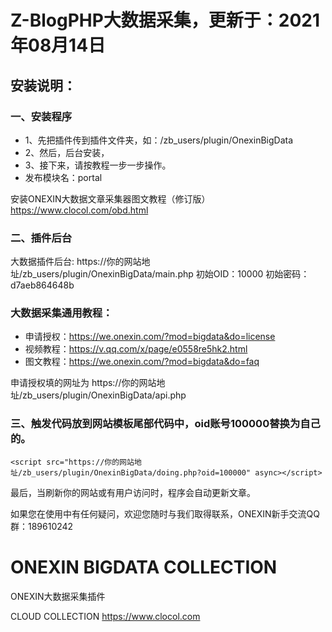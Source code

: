 # Z-BlogPHP大数据采集，更新于：2021年08月14日

## 安装说明：

### 一、安装程序
* 1、先把插件传到插件文件夹，如：/zb_users/plugin/OnexinBigData
* 2、然后，后台安装，
* 3、接下来，请按教程一步一步操作。
* 发布模块名：portal

安装ONEXIN大数据文章采集器图文教程（修订版）
https://www.clocol.com/obd.html

### 二、插件后台
大数据插件后台: https://你的网站地址/zb_users/plugin/OnexinBigData/main.php
初始OID：10000
初始密码：d7aeb864648b

### 大数据采集通用教程：
* 申请授权：https://we.onexin.com/?mod=bigdata&do=license
* 视频教程：https://v.qq.com/x/page/e0558re5hk2.html
* 图文教程：https://we.onexin.com/?mod=bigdata&do=faq

申请授权填的网址为 https://你的网站地址/zb_users/plugin/OnexinBigData/api.php

### 三、触发代码放到网站模板尾部代码中，oid账号100000替换为自己的。
```
<script src="https://你的网站地址/zb_users/plugin/OnexinBigData/doing.php?oid=100000" async></script>
```
最后，当刷新你的网站或有用户访问时，程序会自动更新文章。

如果您在使用中有任何疑问，欢迎您随时与我们取得联系，ONEXIN新手交流QQ群：189610242

# ONEXIN BIGDATA COLLECTION
ONEXIN大数据采集插件

CLOUD COLLECTION
https://www.clocol.com
